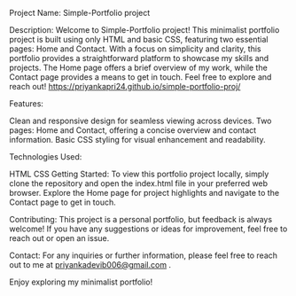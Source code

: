 Project Name: Simple-Portfolio project

Description:
Welcome to Simple-Portfolio project! This minimalist portfolio project is built using only HTML and basic CSS, featuring two essential pages: Home and Contact. With a focus on simplicity and clarity, this portfolio provides a straightforward platform to showcase my skills and projects. The Home page offers a brief overview of my work, while the Contact page provides a means to get in touch. 
Feel free to explore and reach out! https://priyankapri24.github.io/simple-portfolio-proj/

Features:

Clean and responsive design for seamless viewing across devices.
Two pages: Home and Contact, offering a concise overview and contact information.
Basic CSS styling for visual enhancement and readability.

Technologies Used:

HTML
CSS
Getting Started:
To view this portfolio project locally, simply clone the repository and open the index.html file in your preferred web browser. Explore the Home page for project highlights and navigate to the Contact page to get in touch.

Contributing:
This project is a personal portfolio, but feedback is always welcome! If you have any suggestions or ideas for improvement, feel free to reach out or open an issue.



Contact:
For any inquiries or further information, please feel free to reach out to me at priyankadevib006@gmail.com .

Enjoy exploring my minimalist portfolio!
